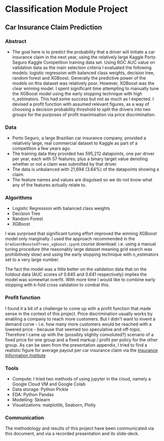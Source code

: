 # Classification Module Project

## Car Insurance Claim Prediction

### Abstract

- The goal here is to predict the probability that a driver will initiate a car insurance claim in the next year, using the relatively large Kaggle Porto Seguro Kaggle Competition training data set. Using ROC AUC value on validation data as the main selection criteria I evaluated the following models: logistic regression with balanced class weights, decision tree, random forest and XGBoost. Generally the predictive power of the models on this dataset was relatively poor. However, XGBoost was the clear winning model. I spent significant time attempting to manually tune the XGBoost model using the early stopping technique with high n_estimators. This had some success but not as much as I expected. I devised a profit function with assumed relevant figures, as a way of choosing a decision probability threshold to split the drivers into two groups for the purposes of profit maximisation via price discrimination.

### Data
- Porto Seguro, a large Brazilian car insurance company, provided a relatively large, real commercial dataset to Kaggle as part of a competition a few years ago.
- The training data they provided has 595,212 datapoints, one per driver per year, each with 57 features; plus a binary target value denoting whether or not a claim was submitted by that driver.
- The data is unbalanced with 21,694 (3.64%) of the datapoints showing a claim.
- The feature names and values are disguised so we do not know what any of the features actually relate to.

### Algorithms
- Logistic Regression with balanced class weights
- Decision Tree
- Random Forest
- XGBoost

I was surprised that significant tuning effort improved the winning XGBoost model only marginally. I used the approach recommended in the `GradientBoostedTrees_xgboost.ipynb` course download: i.e. using a manual tuning procedure (the reasonably large dataset meaning grid search was prohibitively slow) and using the early stopping technique with n_estimators set to a very large number. 

The fact the model was a little better on the validation data that on the holdout data (AUC scores of 0.645 and 0.641 respectively) implies the model was somewhat overfit. With more time I would like to combine early stopping with k-fold cross validation to combat this.

### Profit function

I found it a bit of a challenge to come up with a profit function that made sense in the context of this project. Price discrimination usually works by enabling a company to reach more customers. But I didn't want to invent a demand curve - i.e. how many more customers would be reached with a lowered price - because that seemed too speculative and off-topic. Therefore I came up with the (possibly slightly convoluted?) scenario of a fixed price for one group and a fixed markup / profit per policy for the other group. As can be seen from the presentation appendix, I tried to find a realistic figure for average payout per car insurance claim via the [Insurance Information Institute](https://www.iii.org/fact-statistic/facts-statistics-auto-insurance)

### Tools

* Compute: I tried two methods of using jupyter in the cloud, namely a Google Cloud VM and Google Colab
* Data storage: Python Pickle
* EDA: Python Pandas
* Modelling: Sklearn
* Visualizations: matplotlib, Seaborn, Plotly


### Communication
The methodology and results of this project have been communicated via this document, and via a recorded presentation and its slide-deck.